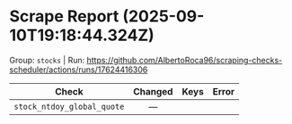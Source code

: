 # Scrape Report (2025-09-10T19:18:44.324Z)

Group: `stocks`  |  Run: https://github.com/AlbertoRoca96/scraping-checks-scheduler/actions/runs/17624416306

| Check | Changed | Keys | Error |
|---|:---:|:--|:--|
| `stock_ntdoy_global_quote` | — |  |  |

